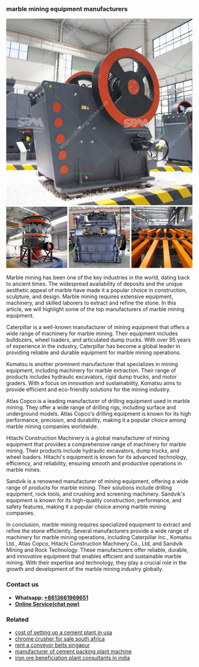 <h3>marble mining equipment manufacturers</h3><img src='1708408327.jpg' alt=''><p>Marble mining has been one of the key industries in the world, dating back to ancient times. The widespread availability of deposits and the unique aesthetic appeal of marble have made it a popular choice in construction, sculpture, and design. Marble mining requires extensive equipment, machinery, and skilled laborers to extract and refine the stone. In this article, we will highlight some of the top manufacturers of marble mining equipment.</p><p>Caterpillar is a well-known manufacturer of mining equipment that offers a wide range of machinery for marble mining. Their equipment includes bulldozers, wheel loaders, and articulated dump trucks. With over 95 years of experience in the industry, Caterpillar has become a global leader in providing reliable and durable equipment for marble mining operations.</p><p>Komatsu is another prominent manufacturer that specializes in mining equipment, including machinery for marble extraction. Their range of products includes hydraulic excavators, rigid dump trucks, and motor graders. With a focus on innovation and sustainability, Komatsu aims to provide efficient and eco-friendly solutions for the mining industry.</p><p>Atlas Copco is a leading manufacturer of drilling equipment used in marble mining. They offer a wide range of drilling rigs, including surface and underground models. Atlas Copco's drilling equipment is known for its high performance, precision, and durability, making it a popular choice among marble mining companies worldwide.</p><p>Hitachi Construction Machinery is a global manufacturer of mining equipment that provides a comprehensive range of machinery for marble mining. Their products include hydraulic excavators, dump trucks, and wheel loaders. Hitachi's equipment is known for its advanced technology, efficiency, and reliability, ensuring smooth and productive operations in marble mines.</p><p>Sandvik is a renowned manufacturer of mining equipment, offering a wide range of products for marble mining. Their solutions include drilling equipment, rock tools, and crushing and screening machinery. Sandvik's equipment is known for its high-quality construction, performance, and safety features, making it a popular choice among marble mining companies.</p><p>In conclusion, marble mining requires specialized equipment to extract and refine the stone efficiently. Several manufacturers provide a wide range of machinery for marble mining operations, including Caterpillar Inc., Komatsu Ltd., Atlas Copco, Hitachi Construction Machinery Co., Ltd, and Sandvik Mining and Rock Technology. These manufacturers offer reliable, durable, and innovative equipment that enables efficient and sustainable marble mining. With their expertise and technology, they play a crucial role in the growth and development of the marble mining industry globally.</p><h3>Contact us</h3><ul><li><strong>Whatsapp:&nbsp;<a href="https://wa.me/8613661969651">+8613661969651</a></strong></li><li><a href="https://swt.shibang-china.com/?git&amp;zhl&amp;marble mining equipment manufacturers"><strong>Online Service(chat now)</strong></a></li></ul><h3>Related</h3><ul><li><a href='cost of setting up a cement plant in usa.md'>cost of setting up a cement plant in usa</a></li><li><a href='chrome crusher for sale south africa.md'>chrome crusher for sale south africa</a></li><li><a href='rent a conveyor belts singapur.md'>rent a conveyor belts singapur</a></li><li><a href='manufacturer of cement packing plant machine.md'>manufacturer of cement packing plant machine</a></li><li><a href='iron ore beneficiation plant consultants in india.md'>iron ore beneficiation plant consultants in india</a></li></ul>